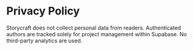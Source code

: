 # Privacy Policy

Storycraft does not collect personal data from readers. Authenticated authors are tracked solely for project management within Supabase. No third-party analytics are used.
